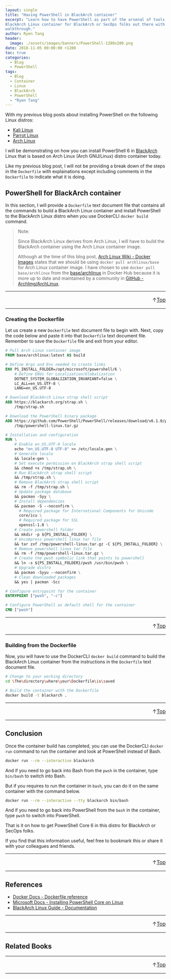 ```yaml
---
layout: single
title: "Having PowerShell in BlackArch container"
excerpt: "Learn how to have PowerShell as part of the arsenal of tools in
BlackArch Linux container for BlackArch or SecOps folks out there with this
walkthrough."
author: Ryen Tang
header:
  image: ./assets/images/banners/PowerShell-1280x200.png
date: 2018-11-05 00:00:00 +1200
toc: true
categories: 
  - Blog
  - PowerShell
tags:
  - Blog
  - Container
  - Linux
  - BlackArch
  - PowerShell
  - "Ryen Tang"
---
```


With my previous blog posts about installing PowerShell on the following Linux
distros:

- [Kali Linux](https://kiazhi.github.io/blog/powershell/Getting-PowerShell-in-Kali-Linux-container/)
- [Parrot Linux](https://kiazhi.github.io/blog/powershell/Needing-PowerShell-in-Kali-Linux-container/)
- [Arch Linux](https://kiazhi.github.io/blog/powershell/Looking-for-PowerShell-in-Arch-Linux-container/)

I will be demonstrating on how you can install PowerShell 6 in
[BlackArch](https://blackarch.org/) Linux that is based on Arch Linux
(Arch GNU/Linux) distro container today.

Like my previous blog post, I will not be providing a break down of the steps
in the `Dockerfile` with explainations except including comments in the
`Dockerfile` to indicate what it is doing.

## PowerShell for BlackArch container

In this section, I will provide a `Dockerfile` text document file that contains
all the commands to build a BlackArch Linux container and install PowerShell to
the BlackArch Linux distro when you use DockerCLI `docker build` command.

> Note:
>
> Since BlackArch Linux derives from Arch Linux, I will have to build the
> BlackArch container using the Arch Linux container image.
>
> Although at the time of this blog post,
> [Arch Linux Wiki - Docker Images](https://wiki.archlinux.org/index.php/docker#Images)
> states that we should be using `docker pull archlinux/base` for Arch Linux
> container image. I have chosen to use `docker pull base/archlinux` from the
> [base/archlinux](https://hub.docker.com/r/base/archlinux/)
> in Docker Hub because it is more up to date and maintained by a community in
> [GitHub - ArchImg/ArchLinux](https://github.com/archimg/archlinux).

<hr style='margin-top: 0.5em; margin-bottom: 0em; border-top: 1px solid #eaeaea'>
<p style='font-size: 16px; vertical-align: top; text-align: right;'>↑<a href='#top'>Top</a></p>

<!-- kiazhi.github.io - In-Article - Text & Image Advertisement -->
<ins class="adsbygoogle"
     style="display:block; text-align:center;"
     data-ad-layout="in-article"
     data-ad-format="fluid"
     data-ad-client="ca-pub-8419393181202253"
     data-ad-slot="9347590764"></ins>
<script>
     (adsbygoogle = window.adsbygoogle || []).push({});
</script>

<hr style='margin-top: 0.5em; margin-bottom: 0em; border-top: 1px solid #eaeaea'>

### Creating the Dockerfile

Let us create a new `Dockerfile` text document file to begin with.
Next, copy the code below and paste it into that `Dockerfile` text document
file.
Remember to save the `Dockerfile` file and exit from your editor.

```dockerfile
# Pull Arch Linux container image
FROM base/archlinux:latest AS build

# Define Args and Env needed to create links
ENV PS_INSTALL_FOLDER=/opt/microsoft/powershell/6 \
    # Define ENVs for Localization/Globalization
    DOTNET_SYSTEM_GLOBALIZATION_INVARIANT=false \
    LC_ALL=en_US.UTF-8 \
    LANG=en_US.UTF-8

# Download BlackArch Linux strap shell script
ADD https://blackarch.org/strap.sh \
    /tmp/strap.sh

# Download the PowerShell binary package
ADD https://github.com/PowerShell/PowerShell/releases/download/v6.1.0/powershell-6.1.0-linux-x64.tar.gz \
    /tmp/powershell-linux.tar.gz

# Installation and configuration
RUN \
    # Enable en_US.UTF-8 locale
    echo "en_US.UTF-8 UTF-8" >> /etc/locale.gen \
    # Generate locale
    && locale-gen \
    # Set execute permission on BlackArch strap shell script
    && chmod +x /tmp/strap.sh \
    # Run BlackArch strap shell script
    && /tmp/strap.sh \
    # Remove BlackArch strap shell script
    && rm -f /tmp/strap.sh \
    # Update package database
    && pacman -Syy \
    # Install dependencies
    && pacman -S --noconfirm \
      # Required package for International Components for Unicode
      core/icu \
      # Required package for SSL
      openssl-1.0 \
    # Create powershell folder
    && mkdir -p ${PS_INSTALL_FOLDER} \
    # Uncompress powershell linux tar file
    && tar zxf /tmp/powershell-linux.tar.gz -C ${PS_INSTALL_FOLDER} \
    # Remove powershell linux tar file
    && rm -f /tmp/powershell-linux.tar.gz \
    # Create the pwsh symbolic link that points to powershell
    && ln -s ${PS_INSTALL_FOLDER}/pwsh /usr/bin/pwsh \
    # Upgrade distro
    && pacman -Syyu --noconfirm \
    # Clean downloaded packages
    && yes | pacman -Scc

# Configure entrypoint for the container
ENTRYPOINT ["pwsh", "-c"]

# Configure PowerShell as default shell for the container
CMD ["pwsh"]
```

<hr style='margin-top: 0.5em; margin-bottom: 0em; border-top: 1px solid #eaeaea'>
<p style='font-size: 16px; vertical-align: top; text-align: right;'>↑<a href='#top'>Top</a></p>

<!-- kiazhi.github.io - In-Article - Text & Image Advertisement -->
<ins class="adsbygoogle"
     style="display:block; text-align:center;"
     data-ad-layout="in-article"
     data-ad-format="fluid"
     data-ad-client="ca-pub-8419393181202253"
     data-ad-slot="9347590764"></ins>
<script>
     (adsbygoogle = window.adsbygoogle || []).push({});
</script>

<hr style='margin-top: 0.5em; margin-bottom: 0em; border-top: 1px solid #eaeaea'>

### Building from the Dockerfile

Now, you will have to use the DockerCLI `docker build` command to build the
BlackArch Linux container from the instructions in the `Dockerfile` text
document file.

```sh
# Change to your working directory
cd \The\directory\where\your\Dockerfile\is\saved

# Build the container with the Dockerfile
docker build -t blackarch .
```

<hr style='margin-top: 0.5em; margin-bottom: 0em; border-top: 1px solid #eaeaea'>
<p style='font-size: 16px; vertical-align: top; text-align: right;'>↑<a href='#top'>Top</a></p>

<!-- kiazhi.github.io - In-Article - Text & Image Advertisement -->
<ins class="adsbygoogle"
     style="display:block; text-align:center;"
     data-ad-layout="in-article"
     data-ad-format="fluid"
     data-ad-client="ca-pub-8419393181202253"
     data-ad-slot="9347590764"></ins>
<script>
     (adsbygoogle = window.adsbygoogle || []).push({});
</script>

<hr style='margin-top: 0.5em; margin-bottom: 0em; border-top: 1px solid #eaeaea'>

## Conclusion

Once the container build has completed, you can use the DockerCLI `docker run`
command to run the container and look at PowerShell instead of Bash.

```sh
docker run --rm --interactive blackarch
```

And if you need to go back into Bash from the `pwsh` in the container,
type `bin/bash` to switch into Bash.

But if you requires to run the container in `bash`, you can do it on the same
container with the command below.

```sh
docker run --rm --interactive --tty blackarch bin/bash
```

And if you need to go back into PowerShell from the `bash` in the container,
type `pwsh` to switch into PowerShell.

That is it on how to get PowerShell Core 6 in this distro for BlackArch or
SecOps folks.

If you find that this information useful, feel free to bookmark this or share
it with your colleagues and friends.

<hr style='margin-top: 0.5em; margin-bottom: 0em; border-top: 1px solid #eaeaea'>
<p style='font-size: 16px; vertical-align: top; text-align: right;'>↑<a href='#top'>Top</a></p>

<!-- kiazhi.github.io - In-Article - Text & Image Advertisement -->
<ins class="adsbygoogle"
     style="display:block; text-align:center;"
     data-ad-layout="in-article"
     data-ad-format="fluid"
     data-ad-client="ca-pub-8419393181202253"
     data-ad-slot="9347590764"></ins>
<script>
     (adsbygoogle = window.adsbygoogle || []).push({});
</script>

<hr style='margin-top: 0.5em; margin-bottom: 0em; border-top: 1px solid #eaeaea'>

## References

- [Docker Docs - Dockerfile reference](https://docs.docker.com/engine/reference/builder/)
- [Microsoft Docs - Installing PowerShell Core on Linux](https://docs.microsoft.com/en-us/powershell/scripting/setup/installing-powershell-core-on-linux)
- [BlackArch Linux Guide - Documentation](https://blackarch.org/guide.html)

<hr style='margin-top: 0.5em; margin-bottom: 0em; border-top: 1px solid #eaeaea'>
<p style='font-size: 16px; vertical-align: top; text-align: right;'>↑<a href='#top'>Top</a></p>

<!-- kiazhi.github.io - In-Article - Text & Image Advertisement -->
<ins class="adsbygoogle"
     style="display:block; text-align:center;"
     data-ad-layout="in-article"
     data-ad-format="fluid"
     data-ad-client="ca-pub-8419393181202253"
     data-ad-slot="9347590764"></ins>
<script>
     (adsbygoogle = window.adsbygoogle || []).push({});
</script>

<hr style='margin-top: 0.5em; margin-bottom: 0em; border-top: 1px solid #eaeaea'>

## Related Books

<div id="amzn-assoc-ad-a810e3df-f462-4f55-be29-a78a4507d7bf"></div><script async src="//z-na.amazon-adsystem.com/widgets/onejs?MarketPlace=US&adInstanceId=a810e3df-f462-4f55-be29-a78a4507d7bf"></script>

<hr style='margin-top: 0.5em; margin-bottom: 0em; border-top: 1px solid #eaeaea'>
<p style='font-size: 16px; vertical-align: top; text-align: right;'>↑<a href='#top'>Top</a></p>

<!-- kiazhi.github.io - In-Article - Text & Image Advertisement -->
<ins class="adsbygoogle"
     style="display:block; text-align:center;"
     data-ad-layout="in-article"
     data-ad-format="fluid"
     data-ad-client="ca-pub-8419393181202253"
     data-ad-slot="9347590764"></ins>
<script>
     (adsbygoogle = window.adsbygoogle || []).push({});
</script>

<hr style='margin-top: 0.5em; margin-bottom: 0em; border-top: 1px solid #eaeaea'>